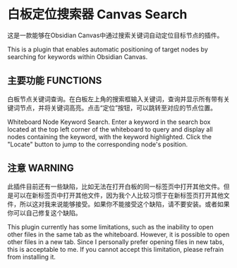 # 白板定位搜索器 Canvas Search

这是一款能够在Obsidian Canvas中通过搜索关键词自动定位目标节点的插件。

This is a plugin that enables automatic positioning of target nodes by searching for keywords within Obsidian Canvas.

## 主要功能 FUNCTIONS

白板节点关键词查询。在白板左上角的搜索框输入关键词，查询并显示所有带有关键词节点，并将关键词高亮。点击“定位”按钮，可以跳转至对应的节点位置。

Whiteboard Node Keyword Search. Enter a keyword in the search box located at the top left corner of the whiteboard to query and display all nodes containing the keyword, with the keyword highlighted. Click the "Locate" button to jump to the corresponding node's position.

## 注意 WARNING

此插件目前还有一些缺陷，比如无法在打开白板的同一标签页中打开其他文件。但是可以在新标签页中打开其他文件，因为我个人比较习惯于在新标签页打开其他文件，所以这对我来说能够接受。如果你不能接受这个缺陷，请不要安装。或者如果你可以自己修复这个缺陷。

This plugin currently has some limitations, such as the inability to open other files in the same tab as the whiteboard. However, it is possible to open other files in a new tab. Since I personally prefer opening files in new tabs, this is acceptable to me. If you cannot accept this limitation, please refrain from installing it.
